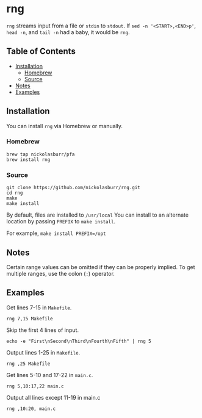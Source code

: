 # rng

`rng` streams input from a file or `stdin` to `stdout`. If `sed -n '<START>,<END>p'`, `head -n`, and `tail -n` had a baby, it would be `rng`.

## Table of Contents

- [Installation](#installation)
  + [Homebrew](#homebrew)
  + [Source](#source)
- [Notes](#notes)
- [Examples](#examples)

## Installation

You can install `rng` via Homebrew or manually.

### Homebrew

```
brew tap nickolasburr/pfa
brew install rng
```

### Source

```
git clone https://github.com/nickolasburr/rng.git
cd rng
make
make install
```

By default, files are installed to `/usr/local` You can install to an alternate location by passing `PREFIX` to `make install`.

For example, `make install PREFIX=/opt`

## Notes

Certain range values can be omitted if they can be properly implied. To get multiple ranges, use the colon (`:`) operator.

## Examples

Get lines 7-15 in `Makefile`.

```
rng 7,15 Makefile
```

Skip the first 4 lines of input.

```
echo -e "First\nSecond\nThird\nFourth\nFifth" | rng 5
```

Output lines 1-25 in `Makefile`.

```
rng ,25 Makefile
```

Get lines 5-10 and 17-22 in `main.c`.

```
rng 5,10:17,22 main.c
```

Output all lines except 11-19 in main.c

```
rng ,10:20, main.c
```
